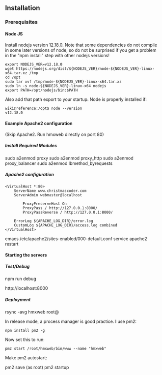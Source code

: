 ## Installation

### Prerequisites

#### Node JS

Install nodejs version 12.18.0.  Note that some dependencies do not compile in some later versions of node, so do not be surprised if you get a problem in the "npm install" step with other nodejs versions!

```
export NODEJS_VER=v12.18.0
wget https://nodejs.org/dist/${NODEJS_VER}/node-${NODEJS_VER}-linux-x64.tar.xz /tmp
cd /opt
sudo tar xvf /tmp/node-${NODEJS_VER}-linux-x64.tar.xz
sudo ln -s node-${NODEJS_VER}-linux-x64 nodejs
export PATH=/opt/nodejs/bin:$PATH
```

Also add that path export to your startup.
Node is properly installed if:
```
wiki@reference:/opt$ node --version
v12.18.0
```


#### Example Apache2 configuration
(Skip Apache2.  Run hmxweb directly on port 80)

##### Install Required Modules

sudo a2enmod proxy
sudo a2enmod proxy_http
sudo a2enmod proxy_balancer
sudo a2enmod lbmethod_byrequests

##### Apache2 configuration


```
<VirtualHost *:80>
	ServerName www.christmascoder.com
	ServerAdmin webmaster@localhost

        ProxyPreserveHost On
        ProxyPass / http://127.0.0.1:8000/
        ProxyPassReverse / http://127.0.0.1:8000/

	ErrorLog ${APACHE_LOG_DIR}/error.log
	CustomLog ${APACHE_LOG_DIR}/access.log combined
</VirtualHost>

```

emacs /etc/apache2/sites-enabled/000-default.conf
service apache2 restart

#### Starting the servers

##### Test/Debug

npm run debug

http://localhost:8000

##### Deployment

rsync -avg hmxweb root@

In release mode, a process manager is good practice.  I use pm2:
```
npm install pm2 -g
```

Now set this to run:

```
pm2 start /root/hmxweb/bin/www --name "hmxweb"
```

Make pm2 autostart:

pm2 save
(as root) pm2 startup
